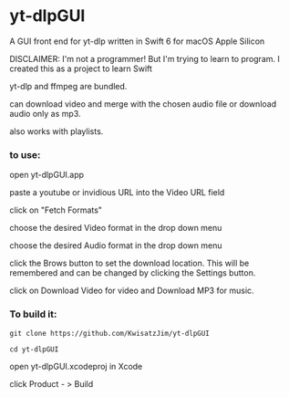 # yt-dlpGUI

A GUI front end for yt-dlp written in Swift 6 for macOS Apple Silicon 

DISCLAIMER: I'm not a programmer! But I'm trying to learn to program. I created this as a project to learn Swift

yt-dlp and ffmpeg are bundled.  

can download video and merge with the chosen audio file or download audio only as mp3.

also works with playlists.

### to use:

open yt-dlpGUI.app

paste a youtube or invidious URL into the Video URL field

click on "Fetch Formats"

choose the desired Video format in the drop down menu

choose the desired Audio format in the drop down menu

click the Brows button to set the download location.  This will be remembered and can be changed by clicking the Settings button.

click on Download Video for video and Download MP3 for music.

### To build it:
```
git clone https://github.com/KwisatzJim/yt-dlpGUI
```

```
cd yt-dlpGUI
```

open yt-dlpGUI.xcodeproj in Xcode

click Product - > Build
